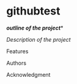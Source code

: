 # githubtest

***outline of the project****


_Description of the project_ 

Features 

Authors

Acknowledgment 
